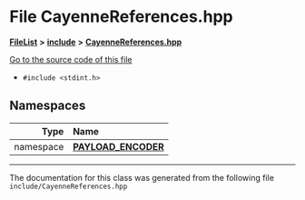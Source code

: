 

# File CayenneReferences.hpp



[**FileList**](files.md) **>** [**include**](dir_d44c64559bbebec7f509842c48db8b23.md) **>** [**CayenneReferences.hpp**](CayenneReferences_8hpp.md)

[Go to the source code of this file](CayenneReferences_8hpp_source.md)



* `#include <stdint.h>`













## Namespaces

| Type | Name |
| ---: | :--- |
| namespace | [**PAYLOAD\_ENCODER**](namespacePAYLOAD__ENCODER.md) <br> |





















































------------------------------
The documentation for this class was generated from the following file `include/CayenneReferences.hpp`

